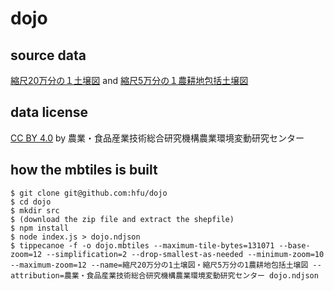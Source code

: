 # dojo

## source data
[縮尺20万分の１土壌図](https://soil-inventory.dc.affrc.go.jp/download20.html) and [縮尺5万分の１農耕地包括土壌図](https://soil-inventory.dc.affrc.go.jp/download5.html)

## data license
[CC BY 4.0](http://creativecommons.org/licenses/by/4.0/) by 農業・食品産業技術総合研究機構農業環境変動研究センター

## how the mbtiles is built
```console
$ git clone git@github.com:hfu/dojo
$ cd dojo
$ mkdir src
$ (download the zip file and extract the shepfile)
$ npm install
$ node index.js > dojo.ndjson
$ tippecanoe -f -o dojo.mbtiles --maximum-tile-bytes=131071 --base-zoom=12 --simplification=2 --drop-smallest-as-needed --minimum-zoom=10 --maximum-zoom=12 --name=縮尺20万分の1土壌図・縮尺5万分の1農耕地包括土壌図 --attribution=農業・食品産業技術総合研究機構農業環境変動研究センター dojo.ndjson
```
